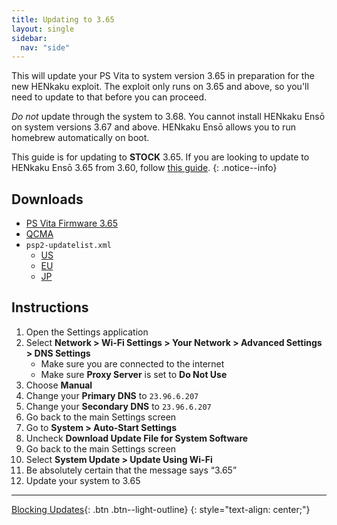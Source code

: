 ```yaml
---
title: Updating to 3.65
layout: single
sidebar:
  nav: "side"
---
```


This will update your PS Vita to system version 3.65 in preparation for the new HENkaku exploit. The exploit only runs on 3.65 and above, so you'll need to update to that before you can proceed.

*Do not* update through the system to 3.68. You cannot install HENkaku Ensō on system versions 3.67 and above. HENkaku Ensō allows you to run homebrew automatically on boot.

This guide is for updating to **STOCK** 3.65. If you are looking to update to HENkaku Ensō 3.65 from 3.60, follow [this guide](/more/updating-to-henkaku-enso-3.65).
{: .notice--info}

## Downloads

- [PS Vita Firmware 3.65](https://github.com/TheOfficialFloW/update365/releases/download/v1.0/PSP2UPDAT.PUP)
- [QCMA](https://codestation.github.io/qcma/)
- `psp2-updatelist.xml`
	- <a href="/assets/files/us/psp2-updatelist.xml" download>US</a>
	- <a href="/assets/files/eu/psp2-updatelist.xml" download>EU</a>
	- <a href="/assets/files/jp/psp2-updatelist.xml" download>JP</a>

## Instructions

1. Open the Settings application
2. Select **Network > Wi-Fi Settings > Your Network > Advanced Settings > DNS Settings**
	- Make sure you are connected to the internet
	- Make sure **Proxy Server** is set to **Do Not Use**
3. Choose **Manual**
4. Change your **Primary DNS** to `23.96.6.207`
5. Change your **Secondary DNS** to `23.96.6.207`
6. Go back to the main Settings screen
7. Go to **System > Auto-Start Settings**
8. Uncheck **Download Update File for System Software**
6. Go back to the main Settings screen
7. Select **System Update > Update Using Wi-Fi**
8. Be absolutely certain that the message says “3.65”
9. Update your system to 3.65

---
[Blocking Updates](/guide/blocking-updates){: .btn .btn--light-outline}
{: style="text-align: center;"}
